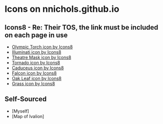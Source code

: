# Icons on nnichols.github.io

## Icons8 - Re: Their TOS, the link must be included on each page in use

-   [Olympic Torch icon by Icons8](https://icons8.com/icon/set/torch/color)
-   [Illuminati icon by Icons8](https://icons8.com/icon/61310/illuminati)
-   [Theatre Mask icon by Icons8](https://icons8.com/icon/33163/theatre-mask)
-   [Tornado icon by Icons8](https://icons8.com/icon/15367/tornado)
-   [Caduceus icon by Icons8](https://icons8.com/icon/14773/caduceus)
-   [Falcon icon by Icons8](https://icons8.com/icon/5061/falcon)
-   [Oak Leaf icon by Icons8](https://icons8.com/icon/19148/oak-leaf)
-   [Grass icon by Icons8](https://icons8.com/icon/19069/grass)

## Self-Sourced

-   [Myself]
-   [Map of Ivalion]
